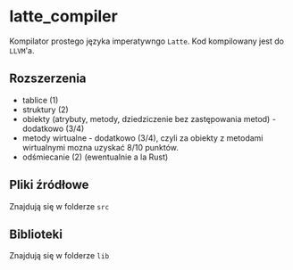 # latte_compiler
Kompilator prostego języka imperatywngo `Latte`. Kod kompilowany jest do `LLVM`'a.

## Rozszerzenia
- tablice (1)
- struktury (2)
- obiekty (atrybuty, metody, dziedziczenie bez zastępowania metod) - dodatkowo (3/4)
- metody wirtualne - dodatkowo (3/4), czyli za obiekty z metodami wirtualnymi mozna uzyskać 8/10 punktów.
- odśmiecanie (2) (ewentualnie a la Rust)

## Pliki źródłowe
Znajdują się w folderze `src`

## Biblioteki
Znajdują się w folderze `lib`
